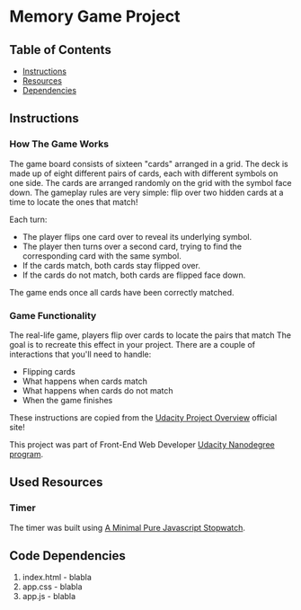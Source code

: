 # Memory Game Project

## Table of Contents

* [Instructions](#instructions)
* [Resources](#resources)
* [Dependencies](#dependencies)

## Instructions

### How The Game Works

The game board consists of sixteen "cards" arranged in a grid. The deck is made up of eight different pairs of cards, each with different symbols on one side. The cards are arranged randomly on the grid with the symbol face down. The gameplay rules are very simple: flip over two hidden cards at a time to locate the ones that match!

Each turn:

* The player flips one card over to reveal its underlying symbol.
* The player then turns over a second card, trying to find the corresponding card with the same symbol.
* If the cards match, both cards stay flipped over.
* If the cards do not match, both cards are flipped face down.

The game ends once all cards have been correctly matched.

### Game Functionality

The real-life game, players flip over cards to locate the pairs that match The goal is to recreate this effect in your project. There are a couple of interactions that you'll need to handle:

* Flipping cards
* What happens when cards match
* What happens when cards do not match
* When the game finishes

These instructions are copied from the [Udacity Project Overview](https://eu.udacity.com/) official site!

This project was part of Front-End Web Developer [Udacity Nanodegree program](https://eu.udacity.com/course/front-end-web-developer-nanodegree--nd001).

## Used Resources

### Timer

The timer was built using [A Minimal Pure Javascript Stopwatch](https://www.cssscript.com/a-minimal-pure-javascript-stopwatch/).

## Code Dependencies

1. index.html - blabla
2. app.css - blabla
3. app.js - blabla
